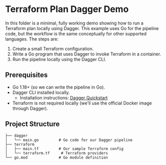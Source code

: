 # Terraform Plan Dagger Demo

In this folder is a minimal, fully working demo showing how to run a Terraform plan locally using Dagger. This example uses Go for the pipeline code, but the workflow is the same conceptually for other supported languages. The steps are:

1. Create a small Terraform configuration.
2. Write a Go program that uses Dagger to invoke Terraform in a container.
3. Run the pipeline locally using the Dagger CLI.

## Prerequisites
* Go 1.18+ (so we can write the pipeline in Go).
* Dagger CLI installed locally.
    * Installation instructions: [Dagger Quickstart](https://docs.dagger.io/quickstart/)
* Terraform is not required locally (we'll use the official Docker image through Dagger).

## Project Structure
```
├── dagger
│   └── main.go         # Go code for our Dagger pipeline
├── terraform
│   ├── main.tf         # Our sample Terraform config
│   └── terraform.tf     # Terraform providers
└── go.mod              # Go module definition
```
